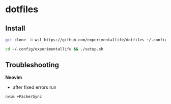 # dotfiles

## Install

```sh
git clone -b wsl https://github.com/experimentallife/dotfiles ~/.config/experimentallife --depth 1
```

```sh
cd ~/.config/experimentallife && ./setup.sh
```

## Troubleshooting

**Neovim**

* after fixed errors run

```sh
nvim +PackerSync
```
